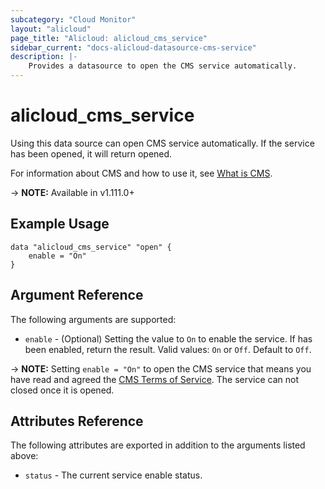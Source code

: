 ```yaml
---
subcategory: "Cloud Monitor"
layout: "alicloud"
page_title: "Alicloud: alicloud_cms_service"
sidebar_current: "docs-alicloud-datasource-cms-service"
description: |-
    Provides a datasource to open the CMS service automatically.
---
```


# alicloud\_cms\_service

Using this data source can open CMS service automatically. If the service has been opened, it will return opened.

For information about CMS and how to use it, see [What is CMS](https://help.aliyun.com/product/28572.html).

-> **NOTE:** Available in v1.111.0+

## Example Usage

```
data "alicloud_cms_service" "open" {
	enable = "On"
}
```

## Argument Reference

The following arguments are supported:

* `enable` - (Optional) Setting the value to `On` to enable the service. If has been enabled, return the result. Valid values: `On` or `Off`. Default to `Off`.

-> **NOTE:** Setting `enable = "On"` to open the CMS service that means you have read and agreed the [CMS Terms of Service](https://help.aliyun.com/document_detail/68185.html). The service can not closed once it is opened.

## Attributes Reference

The following attributes are exported in addition to the arguments listed above:

* `status` - The current service enable status. 